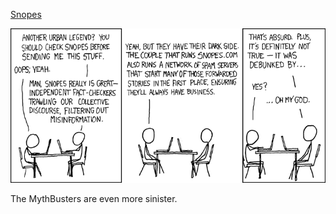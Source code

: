 [Snopes](https://xkcd.com/250)

![Snopes](./random_comic.png)

The MythBusters are even more sinister.

